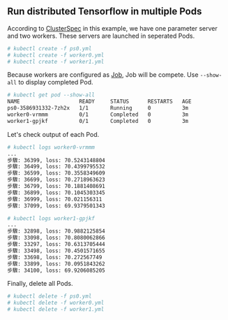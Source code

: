 ## Run distributed Tensorflow in multiple Pods

According to [ClusterSpec](https://github.com/ogre0403/Distributed-GPU-TensorFlow-on-K8S/blob/cd074f2d5d8c64126752e06971b7a3cff1421b77/lab03/bg_dist.py#L5)  in this example, we have one parameter server  and two workers. These servers are launched in seperated Pods. 
```bash
# kubectl create -f ps0.yml
# kubectl create -f worker0.yml
# kubectl create -f worker1.yml
```

Because workers are configured as  [Job](https://kubernetes.io/docs/concepts/workloads/controllers/jobs-run-to-completion/), Job will be compete. Use `--show-all` to display completed Pod.
```bash
# kubectl get pod --show-all
NAME                   READY     STATUS      RESTARTS   AGE
ps0-3586931332-7zh2x   1/1       Running     0          3m
worker0-vrmmm          0/1       Completed   0          3m
worker1-gpjkf          0/1       Completed   0          3m
```

Let's check output of each Pod. 
```bash
# kubectl logs worker0-vrmmm
...
步驟: 36399, loss: 70.5243148804
步驟: 36499, loss: 70.4399795532
步驟: 36599, loss: 70.3558349609
步驟: 36699, loss: 70.2718963623
步驟: 36799, loss: 70.1881408691
步驟: 36899, loss: 70.1045303345
步驟: 36999, loss: 70.021156311
步驟: 37099, loss: 69.9379501343

# kubectl logs worker1-gpjkf
...
步驟: 32898, loss: 70.9882125854
步驟: 33098, loss: 70.8080062866
步驟: 33297, loss: 70.6313705444
步驟: 33498, loss: 70.4501571655
步驟: 33698, loss: 70.272567749
步驟: 33899, loss: 70.0951843262
步驟: 34100, loss: 69.9206085205
```
Finally, delete all Pods. 
```bash
# kubectl delete -f ps0.yml
# kubectl delete -f worker0.yml
# kubectl delete -f worker1.yml
```